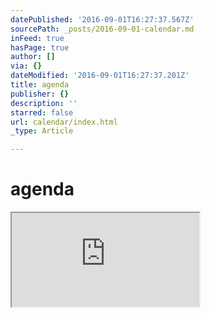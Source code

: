 ```yaml
---
datePublished: '2016-09-01T16:27:37.567Z'
sourcePath: _posts/2016-09-01-calendar.md
inFeed: true
hasPage: true
author: []
via: {}
dateModified: '2016-09-01T16:27:37.201Z'
title: agenda
publisher: {}
description: ''
starred: false
url: calendar/index.html
_type: Article

---
```

# agenda

<iframe src="https://the-grid.github.io/ed-userhtml/?g=eJxtkMFOwzAMhl-lilRutGnJqjGWoSEGN068QJN6SVlSV06qCp6ekk474dP_xfavP973Z2o9ZIG0ZDbGMezKUrcOhq6lwiAaB4VGf3srwSvonoPF-bOPDiS_a_34lLhV4YoeO5DH99PH6zGxhd7YKBu-tudLiLJOUhmNDknm9cNjqtVuibONgxaqCo3RtLl8VcJNYXNWQoVccEM4jcU_QdP6zVLUFRdrBB1_5GkiHCGv316AXD-wLMTv5QtMIXVA93PfRbvjLEtCsi1f9DU6a_4gHWudlmzhoAnd4mQkG5Ad9uV6zsMvsCx0TA" style=""></iframe>